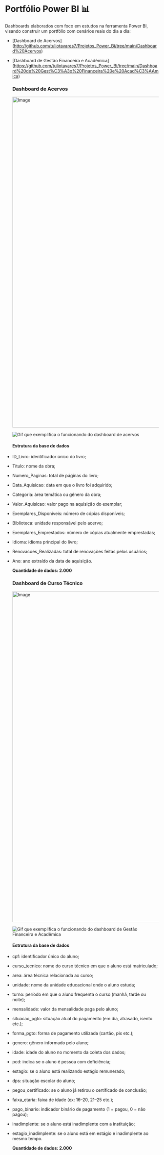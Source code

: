 # Portfólio Power BI 📊

Dashboards elaborados com foco em estudos na ferramenta Power BI, visando construir um portfólio com cenários reais do dia a dia:

- [Dashboard de Acervos] (http://github.com/tuliotavares7/Projetos_Power_Bi/tree/main/Dashboard%20Acervos)
- [Dashboard de Gestão Financeira e Acadêmica] (https://github.com/tuliotavares7/Projetos_Power_Bi/tree/main/Dashboard%20de%20Gest%C3%A3o%20Financeira%20e%20Acad%C3%AAmica)

  ### Dashboard de Acervos

  <img width="1920" height="1080" alt="Image" src="https://github.com/user-attachments/assets/7034f891-39fa-491b-a571-f159d657744f" />

  ![Gif que exemplifica o funcionando do dashboard de acervos](https://imgur.com/gallery/bibli-eATxJHT)

  #### Estrutura da base de dados

- ID_Livro: identificador único do livro;
- Título: nome da obra;
- Numero_Paginas: total de páginas do livro;
- Data_Aquisicao: data em que o livro foi adquirido;
- Categoria: área temática ou gênero da obra;
- Valor_Aquisicao: valor pago na aquisição do exemplar;
- Exemplares_Disponiveis: número de cópias disponíveis;
- Biblioteca: unidade responsável pelo acervo;
- Exemplares_Emprestados: número de cópias atualmente emprestadas;
- Idioma: idioma principal do livro;
- Renovacoes_Realizadas: total de renovações feitas pelos usuários;
- Ano: ano extraído da data de aquisição.

  **Quantidade de dados: 2.000** 

  ### Dashboard de Curso Técnico

  <img width="1920" height="1080" alt="Image" src="https://github.com/user-attachments/assets/e9052ada-d5bd-4929-8413-8605aed9c8b3" />

  ![Gif que exemplifica o funcionando do dashboard de Gestão Financeira e Acadêmica](https://imgur.com/gallery/tec-wsVFwnI#GolRL6r)

  #### Estrutura da base de dados

- cpf: identificador único do aluno;
- curso_tecnico: nome do curso técnico em que o aluno está matriculado;
- area: área técnica relacionada ao curso;
- unidade: nome da unidade educacional onde o aluno estuda;
- turno: período em que o aluno frequenta o curso (manhã, tarde ou noite);
- mensalidade: valor da mensalidade paga pelo aluno;
- situacao_pgto: situação atual do pagamento (em dia, atrasado, isento etc.);
- forma_pgto: forma de pagamento utilizada (cartão, pix etc.);
- genero: gênero informado pelo aluno;
- idade: idade do aluno no momento da coleta dos dados;
- pcd: indica se o aluno é pessoa com deficiência;
- estagio: se o aluno está realizando estágio remunerado;
- dps: situação escolar do aluno;
- pegou_certificado: se o aluno já retirou o certificado de conclusão;
- faixa_etaria: faixa de idade (ex: 16–20, 21–25 etc.);
- pago_binario: indicador binário de pagamento (1 = pagou, 0 = não pagou);
- inadimplente: se o aluno está inadimplente com a instituição;
- estagio_inadimplente: se o aluno está em estágio e inadimplente ao mesmo tempo.

  **Quantidade de dados: 2.000** 
